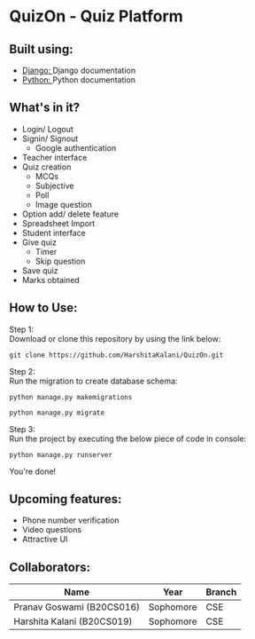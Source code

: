 # QuizOn - Quiz Platform

## Built using:
- [Django: ](https://www.djangoproject.com/start/) Django documentation
- [Python: ](https://www.python.org/doc/) Python documentation

## What's in it?
- Login/ Logout
- Signin/ Signout
  - Google authentication
- Teacher interface
- Quiz creation
  - MCQs
  - Subjective
  - Poll
  - Image question
- Option add/ delete feature
- Spreadsheet Import
- Student interface 
- Give quiz
  - Timer
  - Skip question
- Save quiz
- Marks obtained
  
## How to Use:
Step 1: \
Download or clone this repository by using the link below:
```
git clone https://github.com/HarshitaKalani/QuizOn.git
```
Step 2: \
Run the migration to create database schema:
```
python manage.py makemigrations
```
```
python manage.py migrate
```
Step 3: \
Run the project by executing the below piece of code in console:
```
python manage.py runserver
```
You're done!

## Upcoming features:
- Phone number verification
- Video questions
- Attractive UI

## Collaborators:
| Name | Year | Branch|
| ------------- | ------------- | ------------- |
| Pranav Goswami (B20CS016) | Sophomore  | CSE |
| Harshita Kalani (B20CS019)  | Sophomore  | CSE |



